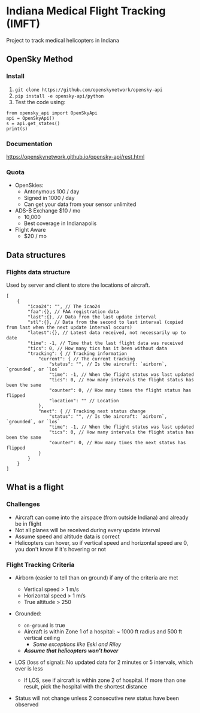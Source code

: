 # Indiana Medical Flight Tracking (IMFT)

Project to track medical helicopters in Indiana


## OpenSky Method

### Install

1. `git clone https://github.com/openskynetwork/opensky-api`
2. `pip install -e opensky-api/python`
3. Test the code using:
```
from opensky_api import OpenSkyApi
api = OpenSkyApi()
s = api.get_states()
print(s)
```

### Documentation

<https://openskynetwork.github.io/opensky-api/rest.html>

### Quota

* OpenSkies:
    * Antonymous 100 / day
    * Signed in 1000 / day
    * Can get your data from your sensor unlimited
* ADS-B Exchange $10 / mo
    * 10,000
    * Best coverage in Indianapolis
* Flight Aware 
    * $20 / mo

## Data structures

### Flights data structure

Used by server and client to store the locations of aircraft.

```
[
    {
        "icao24": "", // The icao24
        "faa":{}, // FAA registration data
        "last":{}, // Data from the last update interval
        "stl":{}, // Data from the second to last interval (copied from last when the next update interval occurs)
        "latest":{}, // Latest data received, not necessarily up to date
        "time": -1, // Time that the last flight data was received
        "tics": 0, // How many tics has it been without data
        "tracking": { // Tracking information
            "current": { // The current tracking
                "status": "", // Is the aircraft: `airborn`, `grounded`, or `los`
                "time": -1, // When the flight status was last updated
                "tics": 0, // How many intervals the flight status has been the same
                "counter": 0, // How many times the flight status has flipped
                "location": "" // Location
            },
            "next": { // Tracking next status change
                "status": "", // Is the aircraft: `airborn`, `grounded`, or `los`
                "time": -1, // When the flight status was last updated
                "tics": 0, // How many intervals the flight status has been the same
                "counter": 0, // How many times the next status has flipped
            }
        }
    }
]
```

## What is a flight

### Challenges

* Aircraft can come into the airspace (from outside Indiana) and already be in flight
* Not all planes will be received during every update interval
* Assume speed and altitude data is correct
* Helicopters can hover, so if vertical speed and horizontal speed are 0, you don't know if it's hovering or not

### Flight Tracking Criteria

* Airborn (easier to tell than on ground) if any of the criteria are met
    * Vertical speed > 1 m/s
    * Horizontal speed > 1 m/s
    * True altitude > 250
* Grounded:
    * `on-ground` is true
    * Aircraft is within Zone 1 of a hospital: ~ 1000 ft radius and 500 ft vertical ceiling
        * *Some exceptions like Eski and Riley*
    * ***Assume that helicopters won't hover***
* LOS (loss of signal): No updated data for 2 minutes or 5 intervals, which ever is less
    * If LOS, see if aircraft is within zone 2 of hospital. If more than one result, pick the hospital with the shortest distance

* Status will not change unless 2 consecutive new status have been observed

